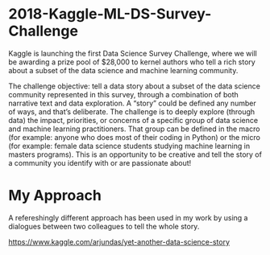 # 2018-Kaggle-ML-DS-Survey-Challenge

Kaggle is launching the first Data Science Survey Challenge, where we will be awarding a prize pool of $28,000 to kernel authors who tell a rich story about a subset of the data science and machine learning community.

The challenge objective: tell a data story about a subset of the data science community represented in this survey, through a combination of both narrative text and data exploration. A “story” could be defined any number of ways, and that’s deliberate. The challenge is to deeply explore (through data) the impact, priorities, or concerns of a specific group of data science and machine learning practitioners. That group can be defined in the macro (for example: anyone who does most of their coding in Python) or the micro (for example: female data science students studying machine learning in masters programs). This is an opportunity to be creative and tell the story of a community you identify with or are passionate about!

# My Approach

A refereshingly different approach has been used in my work by using a dialogues between two colleagues to tell the whole story.

https://www.kaggle.com/arjundas/yet-another-data-science-story
